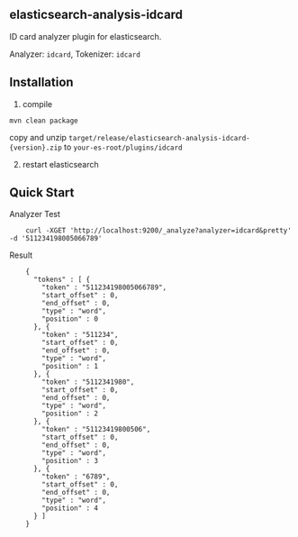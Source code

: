 elasticsearch-analysis-idcard
-----------------------------

ID card analyzer plugin for elasticsearch.

Analyzer: `idcard`, Tokenizer: `idcard`

Installation
------------

1. compile

`mvn clean package`

copy and unzip `target/release/elasticsearch-analysis-idcard-{version}.zip` to `your-es-root/plugins/idcard`

2. restart elasticsearch


Quick Start
-----------

Analyzer Test
```
    curl -XGET 'http://localhost:9200/_analyze?analyzer=idcard&pretty' -d '511234198005066789'
```

Result
```
    {
      "tokens" : [ {
        "token" : "511234198005066789",
        "start_offset" : 0,
        "end_offset" : 0,
        "type" : "word",
        "position" : 0
      }, {
        "token" : "511234",
        "start_offset" : 0,
        "end_offset" : 0,
        "type" : "word",
        "position" : 1
      }, {
        "token" : "5112341980",
        "start_offset" : 0,
        "end_offset" : 0,
        "type" : "word",
        "position" : 2
      }, {
        "token" : "51123419800506",
        "start_offset" : 0,
        "end_offset" : 0,
        "type" : "word",
        "position" : 3
      }, {
        "token" : "6789",
        "start_offset" : 0,
        "end_offset" : 0,
        "type" : "word",
        "position" : 4
      } ]
    }

```
